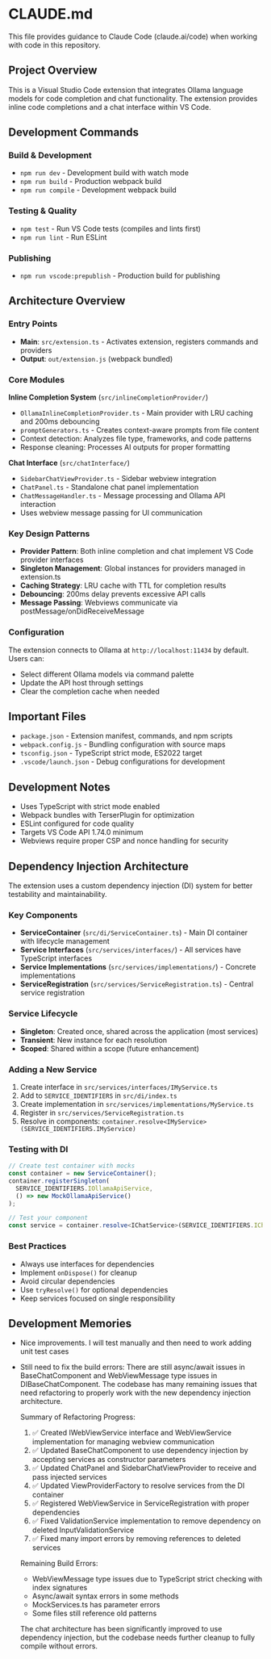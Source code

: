 # CLAUDE.md

This file provides guidance to Claude Code (claude.ai/code) when working with code in this repository.

## Project Overview

This is a Visual Studio Code extension that integrates Ollama language models for code completion and chat functionality. The extension provides inline code completions and a chat interface within VS Code.

## Development Commands

### Build & Development
- `npm run dev` - Development build with watch mode
- `npm run build` - Production webpack build
- `npm run compile` - Development webpack build

### Testing & Quality
- `npm test` - Run VS Code tests (compiles and lints first)
- `npm run lint` - Run ESLint

### Publishing
- `npm run vscode:prepublish` - Production build for publishing

## Architecture Overview

### Entry Points
- **Main**: `src/extension.ts` - Activates extension, registers commands and providers
- **Output**: `out/extension.js` (webpack bundled)

### Core Modules

**Inline Completion System** (`src/inlineCompletionProvider/`)
- `OllamaInlineCompletionProvider.ts` - Main provider with LRU caching and 200ms debouncing
- `promptGenerators.ts` - Creates context-aware prompts from file content
- Context detection: Analyzes file type, frameworks, and code patterns
- Response cleaning: Processes AI outputs for proper formatting

**Chat Interface** (`src/chatInterface/`)
- `SidebarChatViewProvider.ts` - Sidebar webview integration
- `ChatPanel.ts` - Standalone chat panel implementation
- `ChatMessageHandler.ts` - Message processing and Ollama API interaction
- Uses webview message passing for UI communication

### Key Design Patterns
- **Provider Pattern**: Both inline completion and chat implement VS Code provider interfaces
- **Singleton Management**: Global instances for providers managed in extension.ts
- **Caching Strategy**: LRU cache with TTL for completion results
- **Debouncing**: 200ms delay prevents excessive API calls
- **Message Passing**: Webviews communicate via postMessage/onDidReceiveMessage

### Configuration
The extension connects to Ollama at `http://localhost:11434` by default. Users can:
- Select different Ollama models via command palette
- Update the API host through settings
- Clear the completion cache when needed

## Important Files
- `package.json` - Extension manifest, commands, and npm scripts
- `webpack.config.js` - Bundling configuration with source maps
- `tsconfig.json` - TypeScript strict mode, ES2022 target
- `.vscode/launch.json` - Debug configurations for development

## Development Notes
- Uses TypeScript with strict mode enabled
- Webpack bundles with TerserPlugin for optimization
- ESLint configured for code quality
- Targets VS Code API 1.74.0 minimum
- Webviews require proper CSP and nonce handling for security

## Dependency Injection Architecture

The extension uses a custom dependency injection (DI) system for better testability and maintainability.

### Key Components
- **ServiceContainer** (`src/di/ServiceContainer.ts`) - Main DI container with lifecycle management
- **Service Interfaces** (`src/services/interfaces/`) - All services have TypeScript interfaces
- **Service Implementations** (`src/services/implementations/`) - Concrete implementations
- **ServiceRegistration** (`src/services/ServiceRegistration.ts`) - Central service registration

### Service Lifecycle
- **Singleton**: Created once, shared across the application (most services)
- **Transient**: New instance for each resolution
- **Scoped**: Shared within a scope (future enhancement)

### Adding a New Service
1. Create interface in `src/services/interfaces/IMyService.ts`
2. Add to `SERVICE_IDENTIFIERS` in `src/di/index.ts`
3. Create implementation in `src/services/implementations/MyService.ts`
4. Register in `src/services/ServiceRegistration.ts`
5. Resolve in components: `container.resolve<IMyService>(SERVICE_IDENTIFIERS.IMyService)`

### Testing with DI
```typescript
// Create test container with mocks
const container = new ServiceContainer();
container.registerSingleton(
  SERVICE_IDENTIFIERS.IOllamaApiService,
  () => new MockOllamaApiService()
);

// Test your component
const service = container.resolve<IChatService>(SERVICE_IDENTIFIERS.IChatService);
```

### Best Practices
- Always use interfaces for dependencies
- Implement `onDispose()` for cleanup
- Avoid circular dependencies
- Use `tryResolve()` for optional dependencies
- Keep services focused on single responsibility

## Development Memories
- Nice improvements. I will test manually and then need to work adding unit test cases
- Still need to fix the build errors: There are still async/await issues in BaseChatComponent and WebViewMessage type issues in DIBaseChatComponent. The codebase has many remaining issues that need refactoring to properly work with the new dependency injection architecture.

  Summary of Refactoring Progress:

  1. ✅ Created IWebViewService interface and WebViewService implementation for managing webview communication
  2. ✅ Updated BaseChatComponent to use dependency injection by accepting services as constructor parameters
  3. ✅ Updated ChatPanel and SidebarChatViewProvider to receive and pass injected services
  4. ✅ Updated ViewProviderFactory to resolve services from the DI container
  5. ✅ Registered WebViewService in ServiceRegistration with proper dependencies
  6. ✅ Fixed ValidationService implementation to remove dependency on deleted InputValidationService
  7. ✅ Fixed many import errors by removing references to deleted services

  Remaining Build Errors:
  - WebViewMessage type issues due to TypeScript strict checking with index signatures
  - Async/await syntax errors in some methods
  - MockServices.ts has parameter errors
  - Some files still reference old patterns

  The chat architecture has been significantly improved to use dependency injection, but the codebase needs further cleanup to fully compile without errors.